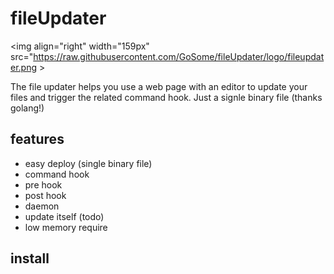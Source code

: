 # fileUpdater 
<img align="right" width="159px" src="https://raw.githubusercontent.com/GoSome/fileUpdater/logo/fileupdater.png \>


The file updater helps you use a web page with an editor to update your files and trigger the related command hook.
Just a signle binary file (thanks golang!)


## features
* easy deploy (single binary file)
* command hook
* pre hook
* post hook
* daemon
* update itself (todo)
* low memory require


## install


## 
